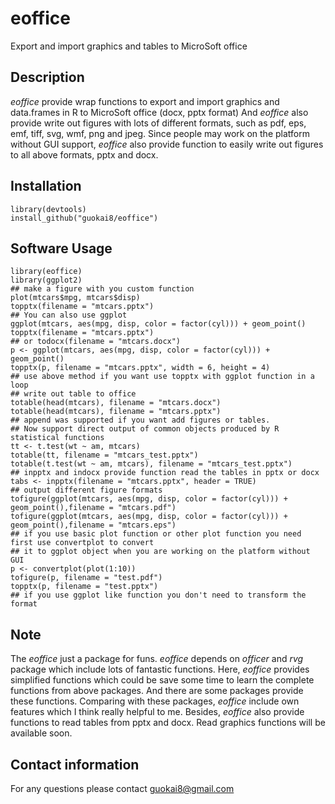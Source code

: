 # eoffice
Export and import graphics and tables to MicroSoft office
## Description
_eoffice_ provide wrap functions to export and import graphics and data.frames in R to MicroSoft office (docx, pptx format)
And _eoffice_ also provide write out figures with lots of different formats, such as pdf, eps, emf, tiff, svg, wmf, png and jpeg. Since people may work on the platform without GUI support, _eoffice_ also provide function to easily write out figures to all above formats, pptx and docx.
## Installation
```
library(devtools)
install_github("guokai8/eoffice")
``` 

## Software Usage

```
library(eoffice)
library(ggplot2)
## make a figure with you custom function
plot(mtcars$mpg, mtcars$disp)
topptx(filename = "mtcars.pptx")
## You can also use ggplot 
ggplot(mtcars, aes(mpg, disp, color = factor(cyl))) + geom_point()
topptx(filename = "mtcars.pptx")
## or todocx(filename = "mtcars.docx")
p <- ggplot(mtcars, aes(mpg, disp, color = factor(cyl))) + geom_point()
topptx(p, filename = "mtcars.pptx", width = 6, height = 4)
## use above method if you want use topptx with ggplot function in a loop
## write out table to office
totable(head(mtcars), filename = "mtcars.docx")
totable(head(mtcars), filename = "mtcars.pptx")
## append was supported if you want add figures or tables.
## Now support direct output of common objects produced by R statistical functions
tt <- t.test(wt ~ am, mtcars)
totable(tt, filename = "mtcars_test.pptx")
totable(t.test(wt ~ am, mtcars), filename = "mtcars_test.pptx")
## inpptx and indocx provide function read the tables in pptx or docx
tabs <- inpptx(filename = "mtcars.pptx", header = TRUE)
## output different figure formats
tofigure(ggplot(mtcars, aes(mpg, disp, color = factor(cyl))) + geom_point(),filename = "mtcars.pdf")
tofigure(ggplot(mtcars, aes(mpg, disp, color = factor(cyl))) + geom_point(),filename = "mtcars.eps")
## if you use basic plot function or other plot function you need first use convertplot to convert 
## it to ggplot object when you are working on the platform without GUI
p <- convertplot(plot(1:10))
tofigure(p, filename = "test.pdf")
topptx(p, filename = "test.pptx")
## if you use ggplot like function you don't need to transform the format
```
## Note
The _eoffice_ just a package for funs. _eoffice_ depends on _officer_ and _rvg_ package which include lots of fantastic functions. Here, _eoffice_ provides simplified functions which could be save some time to learn the complete functions from above packages. And there are some packages provide these functions. Comparing with these packages, _eoffice_ include own features which I think really helpful to me.  Besides, _eoffice_ also provide functions to read tables from pptx and docx. Read graphics functions will be available soon.

## Contact information

For any questions please contact guokai8@gmail.com
